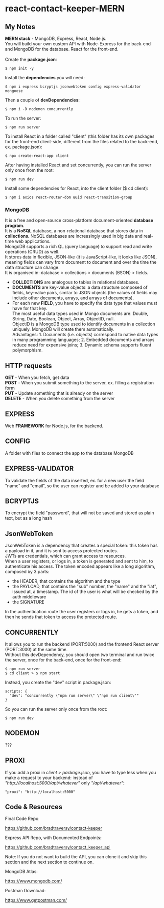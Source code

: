 # react-contact-keeper-MERN

## My Notes

**MERN stack** - MongoDB, Express, React, Node.js.<br>
You will build your own custom API with Node-Express for the back-end and MongoDB for the database. React for the front-end.<br><br>
Create the **package.json**:<br>

```
$ npm init -y
```

Install the **dependencies** you will need:<br>

```
$ npm i express bcryptjs jsonwebtoken config express-validator mongoose
```

Then a couple of **devDependencies**:<br>

```
$ npm i -D nodemon concurrently
```

To run the server:<br>

```
$ npm run server
```

To install React in a folder called "client" (this folder has its own packages for the front-end client-side, different from the files related to the back-end, ex. package.json):<br>

```
$ npx create-react-app client
```

After having installed React and set concurrently, you can run the server only once from the root:

```
$ npm run dev
```

Install some dependencies for React, into the client folder (\$ cd client):

```
$ npm i axios react-router-dom uuid react-transition-group
```

### MongoDB

It is a free and open-source cross-platform document-oriented **database program**.<br>
It is a **NoSQL** database, a non-relational database that stores data in **collections**. NoSQL databases are increasingly used in big data and real-time web applications.<br>
MongoDB supports a rich QL (query language) to support read and write operations (CRUD) as well.<br>
It stores data in flexible, JSON-like (it is JavaScript-like, it looks like JSON), meaning fields can vary from document to document and over the time the data structure can change.<br>
It is organised in: database > collections > documents (BSON) > fields.

- **COLLECTIONS** are analogous to tables in relational databases.<br>
- **DOCUMENTS** are key-value objects: a data structure composed of fields, key-value pairs, similar to JSON objects (the values of fields may include other documents, arrays, and arrays of documents).<br>
- For each new **FIELD**, you have to specify the data type that values must have for that key.<br>
  The most useful data types used in Mongo documents are: Double, String, Date, Boolean, Object, Array, ObjectID, null.<br>
  ObjectID is a MongoDB type used to identify documents in a collection uniquely. MongoDB will create them automatically.<br>
  Advantages: 1. Documents (i.e. objects) correspond to native data types in many programming languages; 2. Embedded documents and arrays reduce need for expensive joins; 3. Dynamic schema supports fluent polymorphism.<br>

## HTTP requests

**GET** - When you fetch, get data<br>
**POST** - When you submit something to the server, ex. filling a registration form<br>
**PUT** - Update something that is already on the server<br>
**DELETE** - When you delete something from the server<br>

## EXPRESS

Web **FRAMEWORK** for Node.js, for the backend.<br>

## CONFIG

A folder with files to connect the app to the database MongoDB<br>

## EXPRESS-VALIDATOR

To validate the fields of the data inserted, ex. for a new user the field "name" and "email", so the user can register and be added to your database<br>

## BCRYPTJS

To encrypt the field "password", that will not be saved and stored as plain text, but as a long hash<br>

## JsonWebToken

JsonWebToken is a dependency that creates a special token: this token has a payload in it, and it is sent to access protected routes.<br>
JWTs are credentials, which can grant access to resources.<br>
When a user registers, or logs in, a token is generated and sent to him, to authenticate his access.
The token encoded appears like a long algorithm, composed by 3 parts:

- the HEADER, that contains the algorithm and the type<br>
- the PAYLOAD, that contains the "sub" number, the "name" and the "iat", issued at, a timestamp. The id of the user is what will be checked by the auth middleware<br>
- the SIGNATURE<br>

In the authentication route the user registers or logs in, he gets a token, and then he sends that token to access the protected route.

## CONCURRENTLY

It allows you to run the backend (PORT:5000) and the frontend React server (PORT:3000) at the same time.<br>
Without this devDependency, you should open two terminal and run twice the server, once for the back-end, once for the front-end:

```
$ npm run server
$ cd client > $ npm start
```

Instead, you create the "dev" script in package.json:

```
scripts: {
  "dev": "concurrently \"npm run server\" \"npm run client\""
}
```

So you can run the server only once from the root:

```
$ npm run dev
```

## NODEMON

???<br>

## PROXI

If you add a proxi in _client > package.json_, you have to type less when you make a request to your backend: instead of _"http://localhost:5000/api/whatever"_ only _"/api/whatever"_:

```
"proxi": "http://localhost:5000"
```

## Code & Resources

Final Code Repo:<br>

https://github.com/bradtraversy/contact-keeper

Express API Repo, with Documented Endpoints:<br>

https://github.com/bradtraversy/contact_keeper_api

Note: If you do not want to build the API, you can clone it and skip this section and the next section to continue on.<br>

MongoDB Atlas:<br>

https://www.mongodb.com/

Postman Download:<br>

https://www.getpostman.com/
